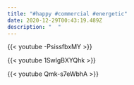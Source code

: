 ```yaml
---
title: "#happy #commercial #energetic"
date: 2020-12-29T00:43:19.489Z
description: "  "
---
```

{{< youtube -PsissfbxMY >}}

{{< youtube 1SwlgBXYQhk >}}

{{< youtube Qmk-s7eWbhA >}}
